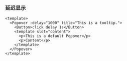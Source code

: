 ### 延迟显示

<!--start-code-->

```vue
<template>
  <Popover :delay="1000" title="This is a tooltip.">
    <Button>click delay 1s</Button>
    <template slot="content">
      <p>This is a default Popover</p>
      <p>Content</p>
    </template>
  </Popover>
</template>
```

<!--end-code-->
